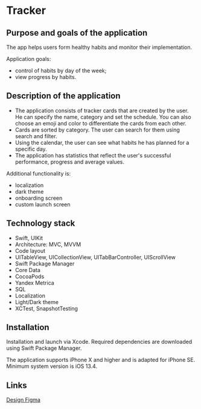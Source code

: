 # Tracker

## Purpose and goals of the application ##

The app helps users form healthy habits and monitor their implementation.

Application goals:

- control of habits by day of the week;
- view progress by habits.

## Description of the application ##
- The application consists of tracker cards that are created by the user. He can specify the name, category and set the schedule. You can also choose an emoji and color to differentiate the cards from each other.
- Cards are sorted by category. The user can search for them using search and filter.
- Using the calendar, the user can see what habits he has planned for a specific day.
- The application has statistics that reflect the user's successful performance, progress and average values.

Additional functionality is:
- localization
- dark theme
- onboarding screen
- custom launch screen

## Technology stack ##
- Swift, UIKit
- Architecture: MVC, MVVM
- Code layout
- UITableView, UICollectionView, UITabBarController, UIScrollView
- Swift Package Manager
- Core Data
- CocoaPods
- Yandex Metrica
- SQL
- Localization
- Light/Dark theme
- XCTest, SnapshotTesting

## Installation ##
Installation and launch via Xcode. Required dependencies are downloaded using Swift Package Manager.

The application supports iPhone X and higher and is adapted for iPhone SE.
Minimum system version is iOS 13.4.

## Links ##
[Design Figma](https://www.figma.com/file/owAO4CAPTJdpM1BZU5JHv7/Tracker-(YP)?t=SZDLmkWeOPX4y6mp-0)
